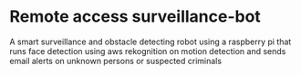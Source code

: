 # Remote access surveillance-bot
A smart surveillance and obstacle detecting robot using a raspberry pi that runs face detection using aws rekognition on motion detection and sends email alerts on unknown persons or suspected criminals

